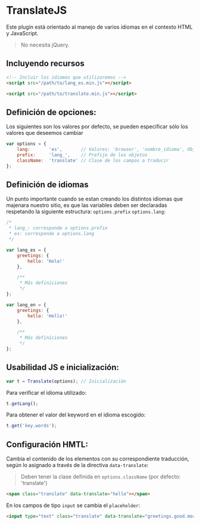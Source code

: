 # TranslateJS

<p>Este plugin está orientado al manejo de varios idiomas en el contexto HTML y JavaScript.</p>

> No necesita jQuery.

## Incluyendo recursos

```html
<!-- Incluir los idiomas que utilizaremos -->
<script src="/path/to/lang_es.min.js"></script>

<script src="/path/to/translate.min.js"></script>
```

## Definición de opciones:

Los siguientes son los valores por defecto, se pueden especificar sólo los valores que deseemos cambiar

```javascript
var options = {
	lang: 		'es',		// Valores: 'browser', 'nombre_idioma', Objeto JSON
	prefix: 	'lang_',	// Prefijo de los objetos
	className: 	'translate'	// Clase de los campos a traducir
};
```

## Definición de idiomas

Un punto importante cuando se estan creando los distintos idiomas que majenara nuestro sitio, es que las variables deben ser declaradas respetando la siguiente estructura:  `options.prefix` `options.lang`:

```javascript
/* 
 * lang_: corresponde a options.prefix
 * es: corresponde a options.lang
 */

var lang_es = {
	greetings: {
		hello: 'Hola!'
	},

	/**
	 * Más definiciones
	 */
};

var lang_en = {
	greetings: {
		hello: 'Hello!'
	},

	/**
	 * Más definiciones
	 */
};
```

## Usabilidad JS e inicialización:

```javascript
var t = Translate(options); // Inicialización
```

Para verificar el idioma utilizado:

```javascript
t.getLang();
```

Para obtener el valor del keyword en el idioma escogido:

```javascript
t.get('key.words');
```

## Configuración HMTL:

Cambia el contenido de los elementos con su correspondiente traducción, según lo asignado a través de la directiva ```data-translate```:

> Deben tener la clase definida en `options.className` (por defecto: 'translate')

```html
<span class="translate" data-translate="hello"></span>
```

En los campos de tipo ```input``` se cambia el ```placeholder```:

```html
<input type="text" class="translate" data-translate="greetings.good.morning">
```